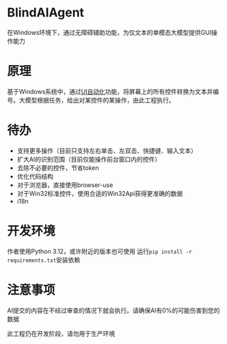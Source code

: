 # BlindAIAgent
在Windows环境下，通过无障碍辅助功能，为仅文本的单模态大模型提供GUI操作能力

# 原理
基于Windows系统中，通过[UI自动化](https://learn.microsoft.com/zh-cn/dotnet/framework/ui-automation/ui-automation-overview)功能，将屏幕上的所有控件转换为文本并编号。大模型根据任务，给出对某控件的某操作，由此工程执行。

# 待办
 - 支持更多操作（目前只支持左右单击、左双击、快捷键、输入文本）
 - 扩大AI的识别范围（目前仅能操作前台窗口内的控件）
 - 去除不必要的控件，节省token
 - 优化代码结构
 - 对于浏览器，直接使用browser-use
 - 对于Win32标准控件，使用合适的Win32Api获得更准确的数据
 - i18n

# 开发环境
作者使用Python 3.12，或许附近的版本也可使用
运行`pip install -r requirements.txt`安装依赖

# 注意事项
AI提交的内容在不经过审查的情况下就会执行。请确保AI有0%的可能伤害到您的数据

此工程仍在开发阶段，请勿用于生产环境
